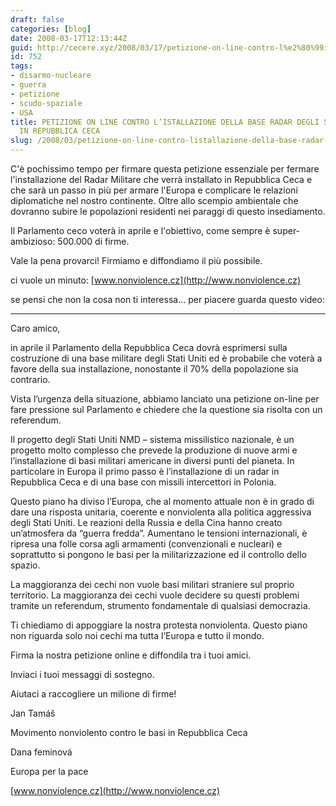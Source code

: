```yaml
---
draft: false
categories: [blog]
date: 2008-03-17T12:13:44Z
guid: http://cecere.xyz/2008/03/17/petizione-on-line-contro-l%e2%80%99istallazione-della-base-radar-degli-stati-uniti-in-repubblica-ceca/
id: 752
tags:
- disarmo-nucleare
- guerra
- petizione
- scudo-spaziale
- USA
title: PETIZIONE ON LINE CONTRO L’ISTALLAZIONE DELLA BASE RADAR DEGLI STATI UNITI
  IN REPUBBLICA CECA
slug: /2008/03/petizione-on-line-contro-listallazione-della-base-radar-degli-stati-uniti-in-repubblica-ceca/
---
```


C'è pochissimo tempo per firmare questa petizione essenziale per fermare l'installazione del Radar Militare che verrà installato in Repubblica Ceca e che sarà un passo in più per armare l'Europa e complicare le relazioni diplomatiche nel nostro continente. Oltre allo scempio ambientale che dovranno subire le popolazioni residenti nei paraggi di questo insediamento.
  
Il Parlamento ceco voterà in aprile e l'obiettivo, come sempre è super-ambizioso: 500.000 di firme.
  
Vale la pena provarci! Firmiamo e diffondiamo il più possibile.

ci vuole un minuto: [www.nonviolence.cz](http://www.nonviolence.cz)

se pensi che non la cosa non ti interessa… per piacere guarda questo video:

- - - - - - - -

Caro amico,

in aprile il Parlamento della Repubblica Ceca dovrà esprimersi sulla costruzione di una base militare degli Stati Uniti ed è probabile che voterà a favore della sua installazione, nonostante il 70% della popolazione sia contrario.
  
Vista l’urgenza della situazione, abbiamo lanciato una petizione on-line per fare pressione sul Parlamento e chiedere che la questione sia risolta con un referendum.

Il progetto degli Stati Uniti NMD – sistema missilistico nazionale, è un progetto molto complesso che prevede la produzione di nuove armi e l’installazione di basi militari americane in diversi punti del pianeta. In particolare in Europa il primo passo è l’installazione di un radar in Repubblica Ceca e di una base con missili intercettori in Polonia.
  
Questo piano ha diviso l’Europa, che al momento attuale non è in grado di dare una risposta unitaria, coerente e nonviolenta alla politica aggressiva degli Stati Uniti. Le reazioni della Russia e della Cina hanno creato un’atmosfera da “guerra fredda”. Aumentano le tensioni internazionali, è ripresa una folle corsa agli armamenti (convenzionali e nucleari) e soprattutto si pongono le basi per la militarizzazione ed il controllo dello spazio.

La maggioranza dei cechi non vuole basi militari straniere sul proprio territorio. La maggioranza dei cechi vuole decidere su questi problemi tramite un referendum, strumento fondamentale di qualsiasi democrazia.

Ti chiediamo di appoggiare la nostra protesta nonviolenta. Questo piano non riguarda solo noi cechi ma tutta l’Europa e tutto il mondo.
  
Firma la nostra petizione online e diffondila tra i tuoi amici.
  
Inviaci i tuoi messaggi di sostegno.

Aiutaci a raccogliere un milione di firme!

Jan Tamáš
  
Movimento nonviolento contro le basi in Repubblica Ceca

Dana feminová
  
Europa per la pace

[www.nonviolence.cz](http://www.nonviolence.cz)
